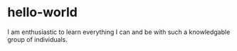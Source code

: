 # hello-world
I am enthusiastic to learn everything I can and be with such a knowledgable group of individuals. 
